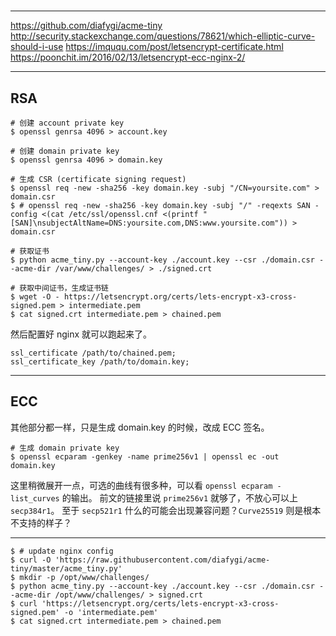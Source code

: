 # 

---

https://github.com/diafygi/acme-tiny
http://security.stackexchange.com/questions/78621/which-elliptic-curve-should-i-use
https://imququ.com/post/letsencrypt-certificate.html
https://poonchit.im/2016/02/13/letsencrypt-ecc-nginx-2/

---

## RSA

```
# 创建 account private key
$ openssl genrsa 4096 > account.key

# 创建 domain private key
$ openssl genrsa 4096 > domain.key

# 生成 CSR (certificate signing request)
$ openssl req -new -sha256 -key domain.key -subj "/CN=yoursite.com" > domain.csr
$ # openssl req -new -sha256 -key domain.key -subj "/" -reqexts SAN -config <(cat /etc/ssl/openssl.cnf <(printf "[SAN]\nsubjectAltName=DNS:yoursite.com,DNS:www.yoursite.com")) > domain.csr

# 获取证书
$ python acme_tiny.py --account-key ./account.key --csr ./domain.csr --acme-dir /var/www/challenges/ > ./signed.crt

# 获取中间证书，生成证书链
$ wget -O - https://letsencrypt.org/certs/lets-encrypt-x3-cross-signed.pem > intermediate.pem
$ cat signed.crt intermediate.pem > chained.pem
```

然后配置好 nginx 就可以跑起来了。

```
ssl_certificate /path/to/chained.pem;
ssl_certificate_key /path/to/domain.key;
```

---

## ECC

其他部分都一样，只是生成 domain.key 的时候，改成 ECC 签名。

```
# 生成 domain private key
$ openssl ecparam -genkey -name prime256v1 | openssl ec -out domain.key
```

这里稍微展开一点，可选的曲线有很多种，可以看 `openssl ecparam -list_curves` 的输出。
前文的链接里说 `prime256v1` 就够了，不放心可以上 `secp384r1`。
至于 `secp521r1` 什么的可能会出现兼容问题？`Curve25519` 则是根本不支持的样子？

---

```
$ # update nginx config
$ curl -O 'https://raw.githubusercontent.com/diafygi/acme-tiny/master/acme_tiny.py'
$ mkdir -p /opt/www/challenges/
$ python acme_tiny.py --account-key ./account.key --csr ./domain.csr --acme-dir /opt/www/challenges/ > signed.crt
$ curl 'https://letsencrypt.org/certs/lets-encrypt-x3-cross-signed.pem' -o 'intermediate.pem'
$ cat signed.crt intermediate.pem > chained.pem
```
